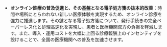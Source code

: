 *   **オンライン診療の普及促進と、その基盤となる電子処方箋の抜本的改善**：時間や場所にとらわれない新しい医療体験を実現するため、オンライン診療を強力に推進します。その鍵となる電子処方箋について、発行手続きの完全ペーパーレス化と処理高速化を実現し、患者と医療機関双方の負担を軽減します。また、導入・運用コストを大幅に上回る診療報酬上のインセンティブを設けることで、全国の医療機関への普及を加速させます。